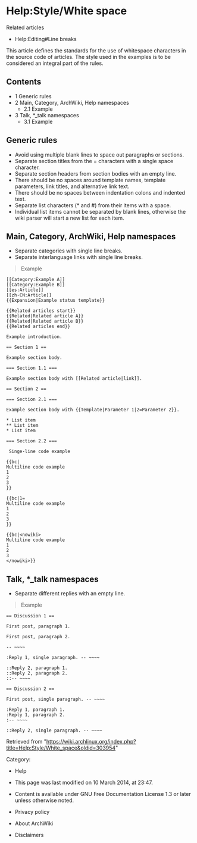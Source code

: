 Help:Style/White space
======================

Related articles

-   Help:Editing#Line breaks

This article defines the standards for the use of whitespace characters
in the source code of articles. The style used in the examples is to be
considered an integral part of the rules.

Contents
--------

-   1 Generic rules
-   2 Main, Category, ArchWiki, Help namespaces
    -   2.1 Example
-   3 Talk, *_talk namespaces
    -   3.1 Example

Generic rules
-------------

-   Avoid using multiple blank lines to space out paragraphs or
    sections.
-   Separate section titles from the = characters with a single space
    character.
-   Separate section headers from section bodies with an empty line.
-   There should be no spaces around template names, template
    parameters, link titles, and alternative link text.
-   There should be no spaces between indentation colons and indented
    text.
-   Separate list characters (* and #) from their items with a space.
-   Individual list items cannot be separated by blank lines, otherwise
    the wiki parser will start a new list for each item.

Main, Category, ArchWiki, Help namespaces
-----------------------------------------

-   Separate categories with single line breaks.
-   Separate interlanguage links with single line breaks.

> Example

    [[Category:Example A]]
    [[Category:Example B]]
    [[es:Article]]
    [[zh-CN:Article]]
    {{Expansion|Example status template}}

    {{Related articles start}}
    {{Related|Related article A}}
    {{Related|Related article B}}
    {{Related articles end}}

    Example introduction.

    == Section 1 ==

    Example section body.

    === Section 1.1 ===

    Example section body with [[Related article|link]].

    == Section 2 ==

    === Section 2.1 ===

    Example section body with {{Template|Parameter 1|2=Parameter 2}}.

    * List item
    ** List item
    * List item

    === Section 2.2 ===

     Singe-line code example

    {{bc|
    Multiline code example
    1
    2
    3
    }}

    {{bc|1=
    Multiline code example
    1
    2
    3
    }}

    {{bc|<nowiki>
    Multiline code example
    1
    2
    3
    </nowiki>}}

Talk, *_talk namespaces
-----------------------

-   Separate different replies with an empty line.

> Example

    == Discussion 1 ==

    First post, paragraph 1.

    First post, paragraph 2.

    -- ~~~~

    :Reply 1, single paragraph. -- ~~~~

    ::Reply 2, paragraph 1.
    ::Reply 2, paragraph 2.
    ::-- ~~~~

    == Discussion 2 ==

    First post, single paragraph. -- ~~~~

    :Reply 1, paragraph 1.
    :Reply 1, paragraph 2.
    :-- ~~~~

    ::Reply 2, single paragraph. -- ~~~~

Retrieved from
"https://wiki.archlinux.org/index.php?title=Help:Style/White_space&oldid=303954"

Category:

-   Help

-   This page was last modified on 10 March 2014, at 23:47.
-   Content is available under GNU Free Documentation License 1.3 or
    later unless otherwise noted.
-   Privacy policy
-   About ArchWiki
-   Disclaimers
